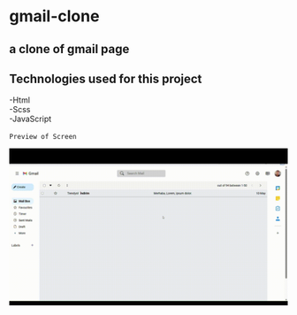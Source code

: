 # gmail-clone

## a clone of gmail page

## Technologies used for this project
-Html </br>
-Scss </br>
-JavaScript </br>

`Preview of Screen`

![](screen.gif)


